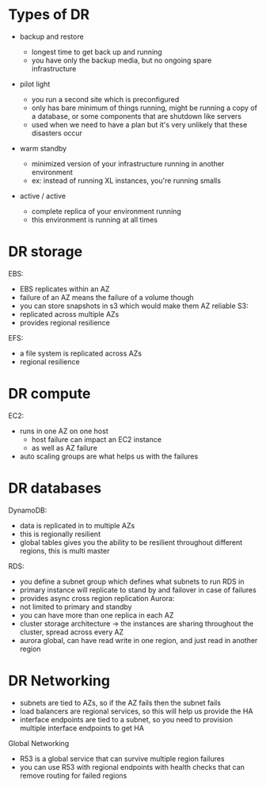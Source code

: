 # Types of DR 

- backup and restore
  - longest time to get back up and running 
  - you have only the backup media, but no ongoing spare infrastructure 

- pilot light 
  - you run a second site which is preconfigured 
  - only has bare minimum of things running, might be running a copy of a database, or some components that are shutdown like servers
  - used when we need to have a plan but it's very unlikely that these disasters occur 

- warm standby
  - minimized version of your infrastructure running in another environment 
  - ex: instead of running XL instances, you're running smalls 

- active / active 
  - complete replica of your environment running 
  - this environment is running at all times 

# DR storage

EBS:
- EBS replicates within an AZ 
- failure of an AZ means the failure of a volume though
- you can store snapshots in s3 which would make them AZ reliable
S3:
- replicated across multiple AZs 
- provides regional resilience 

EFS:
- a file system is replicated across AZs 
- regional resilience 

# DR compute 

EC2:
- runs in one AZ on one host 
  - host failure can impact an EC2 instance
  - as well as AZ failure 
- auto scaling groups are what helps us with the failures 

# DR databases 

DynamoDB: 
- data is replicated in to multiple AZs 
- this is regionally resilient 
- global tables gives you the ability to be resilient throughout different regions, this is multi master 

RDS: 
- you define a subnet group which defines what subnets to run RDS in 
- primary instance will replicate to stand by and failover in case of failures
- provides async cross region replication
Aurora: 
- not limited to primary and standby
- you can have more than one replica in each AZ 
- cluster storage architecture -> the instances are sharing throughout the cluster, spread across every AZ 
- aurora global, can have read write in one region, and just read in another region

# DR Networking

- subnets are tied to AZs, so if the AZ fails then the subnet fails 
- load balancers are regional services, so this will help us provide the HA 
- interface endpoints are tied to a subnet, so you need to provision multiple interface endpoints to get HA

Global Networking
- R53  is a global service that can survive multiple region failures 
- you can use R53 with regional endpoints with health checks that can remove routing for failed regions